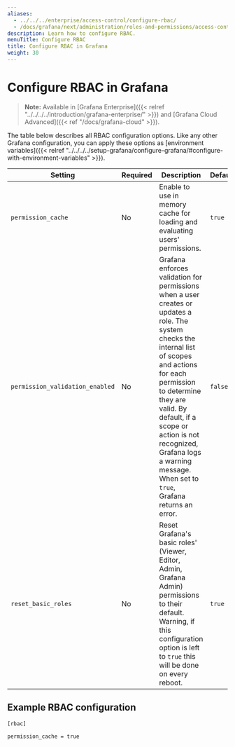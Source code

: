 ```yaml
---
aliases:
  - ../../../enterprise/access-control/configure-rbac/
  - /docs/grafana/next/administration/roles-and-permissions/access-control/configure-rbac/
description: Learn how to configure RBAC.
menuTitle: Configure RBAC
title: Configure RBAC in Grafana
weight: 30
---
```


# Configure RBAC in Grafana

> **Note:** Available in [Grafana Enterprise]({{< relref "../../../../introduction/grafana-enterprise/" >}}) and [Grafana Cloud Advanced]({{< ref "/docs/grafana-cloud" >}}).

The table below describes all RBAC configuration options. Like any other Grafana configuration, you can apply these options as [environment variables]({{< relref "../../../../setup-grafana/configure-grafana/#configure-with-environment-variables" >}}).

| Setting                         | Required | Description                                                                                                                                                                                                                                                                                                                     | Default |
| ------------------------------- | -------- | ------------------------------------------------------------------------------------------------------------------------------------------------------------------------------------------------------------------------------------------------------------------------------------------------------------------------------- | ------- |
| `permission_cache`              | No       | Enable to use in memory cache for loading and evaluating users' permissions.                                                                                                                                                                                                                                                    | `true`  |
| `permission_validation_enabled` | No       | Grafana enforces validation for permissions when a user creates or updates a role. The system checks the internal list of scopes and actions for each permission to determine they are valid. By default, if a scope or action is not recognized, Grafana logs a warning message. When set to `true`, Grafana returns an error. | `false` |
| `reset_basic_roles`             | No       | Reset Grafana's basic roles' (Viewer, Editor, Admin, Grafana Admin) permissions to their default. Warning, if this configuration option is left to `true` this will be done on every reboot.                                                                                                                                    | `true`  |

## Example RBAC configuration

```bash
[rbac]

permission_cache = true
```
